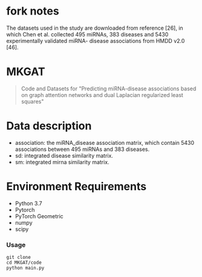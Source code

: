 # fork notes
The datasets used in the study are downloaded from reference [26], in which Chen et al. collected 495 miRNAs, 383 diseases and 5430 experimentally validated miRNA- disease associations from HMDD v2.0 [46].

# MKGAT
> Code and Datasets for "Predicting miRNA-disease associations based on graph attention networks and dual Laplacian regularized least squares" 

# Data description
* association: the miRNA_disease association matrix, which contain 5430 associations between 495 miRNAs and 383 diseases.
* sd: integrated disease similarity matrix.
* sm: integrated mirna similarity matrix.

# Environment Requirements
* Python 3.7
* Pytorch
* PyTorch Geometric
* numpy
* scipy

### Usage
```shell
git clone 
cd MKGAT/code
python main.py
```
